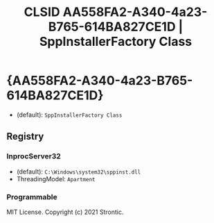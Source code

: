 ﻿---
title: "CLSID AA558FA2-A340-4a23-B765-614BA827CE1D | SppInstallerFactory Class"
excerpt: What is COM-Object CLSID AA558FA2-A340-4a23-B765-614BA827CE1D?
---

# {AA558FA2-A340-4a23-B765-614BA827CE1D}

* (default): `SppInstallerFactory Class`

## Registry


### InprocServer32

* (default): `C:\Windows\system32\sppinst.dll`
* ThreadingModel: `Apartment`

### Programmable


MIT License. Copyright (c) 2021 Strontic.


